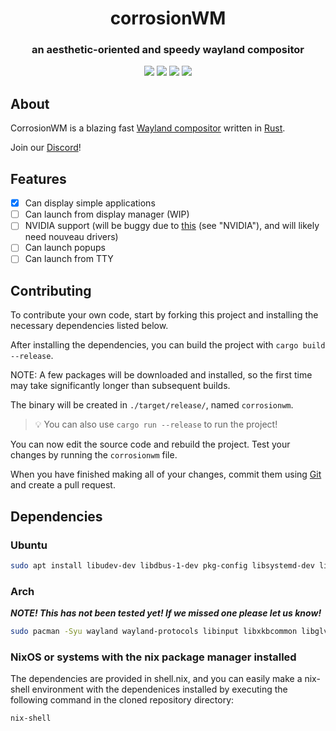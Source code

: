 <p align="center">
 <h1 align="center">corrosionWM</h1>
 <h3 align="center">an aesthetic-oriented and speedy wayland compositor</h3>
</p>
  <p align="center">
    <img src="https://img.shields.io/github/languages/top/corrosionwm/corrosionwm?style=for-the-badge"/>
    <img src="https://img.shields.io/github/commit-activity/m/corrosionwm/corrosionwm?style=for-the-badge"/>
    <img src="https://img.shields.io/github/license/corrosionwm/corrosionwm?style=for-the-badge"/>
    <img src="https://img.shields.io/github/issues/corrosionwm/corrosionwm?style=for-the-badge"/>
  </p>

## About

CorrosionWM is a blazing fast [Wayland compositor](https://wayland.freedesktop.org/) written in [Rust](https://www.rust-lang.org/).

Join our [Discord](https://discord.gg/6sRvfeaNbQ)!

## Features

- [x] Can display simple applications
- [ ] Can launch from display manager (WIP)
- [ ] NVIDIA support (will be buggy due to [this](https://arewewaylandyet.com/) (see "NVIDIA"), and will likely need nouveau drivers)
- [ ] Can launch popups
- [ ] Can launch from TTY

## Contributing

To contribute your own code, start by forking this project and installing the necessary dependencies listed below.

After installing the dependencies, you can build the project with `cargo build --release`.

NOTE: A few packages will be downloaded and installed, so the first time may take significantly longer than subsequent builds.

The binary will be created in `./target/release/`, named `corrosionwm`.

> 💡 You can also use `cargo run --release` to run the project!

You can now edit the source code and rebuild the project.
Test your changes by running the `corrosionwm` file.

When you have finished making all of your changes, commit them using [Git](https://git-scm.com/) and create a pull request.

## Dependencies

[//]: # (add for other distros)

### Ubuntu

```bash
sudo apt install libudev-dev libdbus-1-dev pkg-config libsystemd-dev libwayland-dev libseat-dev xcb libinput-dev libxkbcommon-dev libglvnd-dev
```

### Arch

***NOTE! This has not been tested yet! If we missed one please let us know!***

```bash
sudo pacman -Syu wayland wayland-protocols libinput libxkbcommon libglvnd seatd dbus-glib 
```

### NixOS or systems with the nix package manager installed

The dependencies are provided in shell.nix, and you can easily make a nix-shell environment with the dependenices installed by executing the following command in the cloned repository directory:

```bash
nix-shell
```
